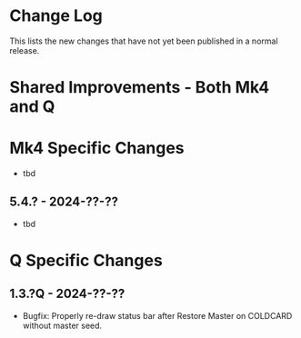 # Change Log

This lists the new changes that have not yet been published in a normal release.

# Shared Improvements - Both Mk4 and Q

# Mk4 Specific Changes

- tbd


## 5.4.? - 2024-??-??

- tbd



# Q Specific Changes

## 1.3.?Q - 2024-??-??

- Bugfix: Properly re-draw status bar after Restore Master on COLDCARD without master seed.
